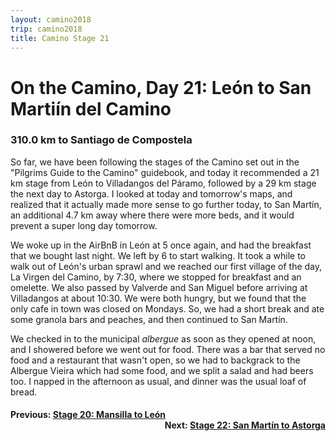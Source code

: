 ```yaml
---
layout: camino2018
trip: camino2018
title: Camino Stage 21
---
```


# On the Camino, Day 21: Le&oacute;n to San Marti&iacute;n del Camino

### 310.0 km to Santiago de Compostela

So far, we have been following the stages of the Camino set out in the "Pilgrims Guide to the Camino" guidebook, and today it recommended a 21 km stage from Le&oacute;n to Villadangos del P&aacute;ramo, followed by a 29 km stage the next day to Astorga. I looked at today and tomorrow's maps, and realized that it actually made more sense to go further today, to San Mart&iacute;n, an additional 4.7 km away where there were more beds, and it would prevent a super long day tomorrow.

We woke up in the AirBnB in Le&oacute;n at 5 once again, and had the breakfast that we bought last night. We left by 6 to start walking. It took a while to walk out of Le&oacute;n's urban sprawl and we reached our first village of the day, La Virgen del Camino, by 7:30, where we stopped for breakfast and an omelette. We also passed by Valverde and San Miguel before arriving at Villadangos at about 10:30. We were both hungry, but we found that the only cafe in town was closed on Mondays. So, we had a short break and ate some granola bars and peaches, and then continued to San Mart&iacute;n.

We checked in to the municipal *albergue* as soon as they opened at noon, and I showered before we went out for food. There was a bar that served no food and a restaurant that wasn't open, so we had to backgrack to the Albergue Vieira which had some food, and we split a salad and had beers too. I napped in the afternoon as usual, and dinner was the usual loaf of bread.

<h4><div style="text-align: left; margin-bottom: -20px">Previous: <a href="/2018/09/23/camino20.html">Stage 20: Mansilla to Le&oacute;n</a></div></h4>
<h4><div style="text-align: right;">Next: <a href="/2018/09/25/camino22.html">Stage 22: San Mart&iacute;n to Astorga</a></div></h4>